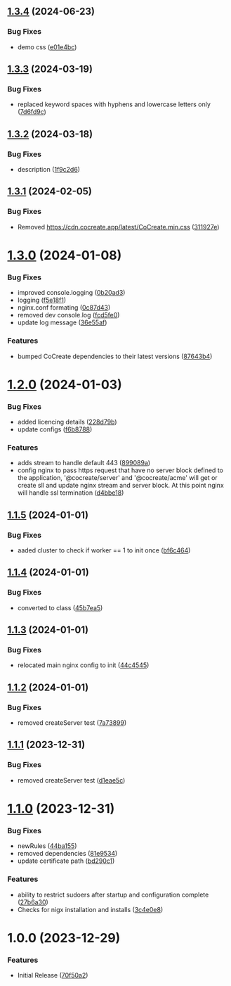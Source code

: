 ## [1.3.4](https://github.com/CoCreate-app/CoCreate-nginx/compare/v1.3.3...v1.3.4) (2024-06-23)


### Bug Fixes

* demo css ([e01e4bc](https://github.com/CoCreate-app/CoCreate-nginx/commit/e01e4bc6ce1a2190089983ccf2569953332f6c45))

## [1.3.3](https://github.com/CoCreate-app/CoCreate-nginx/compare/v1.3.2...v1.3.3) (2024-03-19)


### Bug Fixes

* replaced keyword spaces with hyphens and lowercase letters only ([7d6fd9c](https://github.com/CoCreate-app/CoCreate-nginx/commit/7d6fd9cb5846cfe8fe167c30b3accf323ba494f4))

## [1.3.2](https://github.com/CoCreate-app/CoCreate-nginx/compare/v1.3.1...v1.3.2) (2024-03-18)


### Bug Fixes

* description ([1f9c2d6](https://github.com/CoCreate-app/CoCreate-nginx/commit/1f9c2d6f8433742831fc931ad02b3aa9695673e1))

## [1.3.1](https://github.com/CoCreate-app/CoCreate-nginx/compare/v1.3.0...v1.3.1) (2024-02-05)


### Bug Fixes

* Removed https://cdn.cocreate.app/latest/CoCreate.min.css ([311927e](https://github.com/CoCreate-app/CoCreate-nginx/commit/311927e51bac46271e89d68182469720b501c66b))

# [1.3.0](https://github.com/CoCreate-app/CoCreate-nginx/compare/v1.2.0...v1.3.0) (2024-01-08)


### Bug Fixes

* improved console.logging ([0b20ad3](https://github.com/CoCreate-app/CoCreate-nginx/commit/0b20ad32f3ca407bb71f5ea14bc623be51a6ba01))
* logging ([f5e18f1](https://github.com/CoCreate-app/CoCreate-nginx/commit/f5e18f1aee274d78fdc624caaffd504a03dab4e6))
* nginx.conf formating ([0c87d43](https://github.com/CoCreate-app/CoCreate-nginx/commit/0c87d43536017668e089629d9894fedbecd0c606))
* removed dev console.log ([fcd5fe0](https://github.com/CoCreate-app/CoCreate-nginx/commit/fcd5fe0dc9fdb9159531ac51f0f7a71363593b02))
* update log message ([36e55af](https://github.com/CoCreate-app/CoCreate-nginx/commit/36e55afe35e9e42a05c5efb19ac3a296882ead0a))


### Features

* bumped CoCreate dependencies to their latest versions ([87643b4](https://github.com/CoCreate-app/CoCreate-nginx/commit/87643b423b1ac62f235bf2599befeb2d38a72b0c))

# [1.2.0](https://github.com/CoCreate-app/CoCreate-nginx/compare/v1.1.5...v1.2.0) (2024-01-03)


### Bug Fixes

* added licencing details ([228d79b](https://github.com/CoCreate-app/CoCreate-nginx/commit/228d79bfb1ca48d5b0eda92dff547304b9df2055))
* update configs ([f6b8788](https://github.com/CoCreate-app/CoCreate-nginx/commit/f6b8788962a34df4aa4e449b0ad6154b9266e2b4))


### Features

* adds stream to handle default 443 ([899089a](https://github.com/CoCreate-app/CoCreate-nginx/commit/899089a74d7c364a65cedcec63d77c48ff886613))
* config nginx to pass https request that have no server block defined to the application, '@cocreate/server' and '@cocreate/acme' will get or create sll and update nginx stream and server block. At this point nginx will handle ssl termination ([d4bbe18](https://github.com/CoCreate-app/CoCreate-nginx/commit/d4bbe185a63b49a53037a89594faead11f849b46))

## [1.1.5](https://github.com/CoCreate-app/CoCreate-nginx/compare/v1.1.4...v1.1.5) (2024-01-01)


### Bug Fixes

* aaded cluster to check if worker == 1 to init once ([bf6c464](https://github.com/CoCreate-app/CoCreate-nginx/commit/bf6c46465fd38290d349ff2c3f0aad0b28de47e0))

## [1.1.4](https://github.com/CoCreate-app/CoCreate-nginx/compare/v1.1.3...v1.1.4) (2024-01-01)


### Bug Fixes

* converted to class ([45b7ea5](https://github.com/CoCreate-app/CoCreate-nginx/commit/45b7ea5bd30381137f979052312b4f53f5f438f9))

## [1.1.3](https://github.com/CoCreate-app/CoCreate-nginx/compare/v1.1.2...v1.1.3) (2024-01-01)


### Bug Fixes

* relocated main nginx config to init ([44c4545](https://github.com/CoCreate-app/CoCreate-nginx/commit/44c454511bf9f1c9ef8a003e5a331aa219116019))

## [1.1.2](https://github.com/CoCreate-app/CoCreate-nginx/compare/v1.1.1...v1.1.2) (2024-01-01)


### Bug Fixes

* removed createServer test ([7a73899](https://github.com/CoCreate-app/CoCreate-nginx/commit/7a738994df49cca8d052bacd62dce476e3c47081))

## [1.1.1](https://github.com/CoCreate-app/CoCreate-nginx/compare/v1.1.0...v1.1.1) (2023-12-31)


### Bug Fixes

* removed createServer test ([d1eae5c](https://github.com/CoCreate-app/CoCreate-nginx/commit/d1eae5cedf02dabd5e4da620866d6999f8be8fbd))

# [1.1.0](https://github.com/CoCreate-app/CoCreate-nginx/compare/v1.0.0...v1.1.0) (2023-12-31)


### Bug Fixes

* newRules ([44ba155](https://github.com/CoCreate-app/CoCreate-nginx/commit/44ba155c711d1f606b71388dacf7d30fdb68a474))
* removed dependencies ([81e9534](https://github.com/CoCreate-app/CoCreate-nginx/commit/81e9534283315901b0099f4e0627718eb3e5ac49))
* update certificate path ([bd290c1](https://github.com/CoCreate-app/CoCreate-nginx/commit/bd290c1c3ab51effb48c7f06c9d098065fd579fd))


### Features

* ability to restrict sudoers after startup and configuration complete ([27b6a30](https://github.com/CoCreate-app/CoCreate-nginx/commit/27b6a302a553250986caf3496f88f4cf07ba3434))
* Checks for nigx installation and installs ([3c4e0e8](https://github.com/CoCreate-app/CoCreate-nginx/commit/3c4e0e841efc9d36ad5c8611bcaab626805feb36))

# 1.0.0 (2023-12-29)


### Features

* Initial Release ([70f50a2](https://github.com/CoCreate-app/CoCreate-nginx/commit/70f50a2b3b801221c8a765f52eded7fb8ff582d5))
